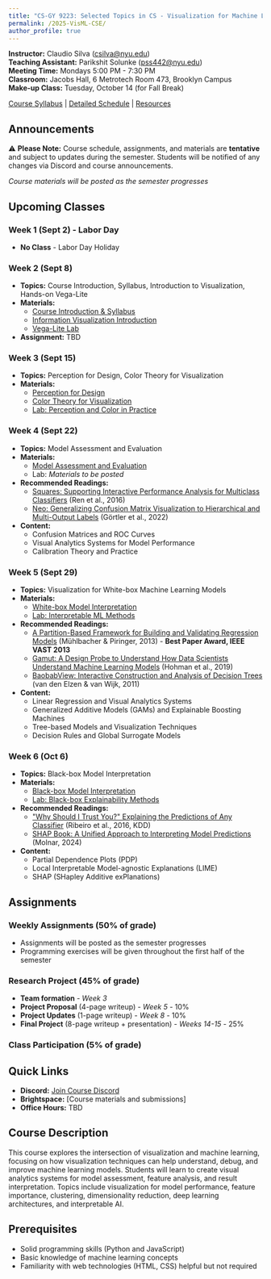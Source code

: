 ```yaml
---
title: "CS-GY 9223: Selected Topics in CS - Visualization for Machine Learning"
permalink: /2025-VisML-CSE/
author_profile: true
---
```


**Instructor:** Claudio Silva (csilva@nyu.edu)  
**Teaching Assistant:** Parikshit Solunke (pss442@nyu.edu)  
**Meeting Time:** Mondays 5:00 PM - 7:30 PM  
**Classroom:** Jacobs Hall, 6 Metrotech Room 473, Brooklyn Campus  
**Make-up Class:** Tuesday, October 14 (for Fall Break)

[Course Syllabus](/2025-VisML-CSE/syllabus) | [Detailed Schedule](/2025-VisML-CSE/schedule) | [Resources](/2025-VisML-CSE/resources)

## Announcements

⚠️ **Please Note:** Course schedule, assignments, and materials are **tentative** and subject to updates during the semester. Students will be notified of any changes via Discord and course announcements.

*Course materials will be posted as the semester progresses*

## Upcoming Classes

### Week 1 (Sept 2) - Labor Day
- **No Class** - Labor Day Holiday

### Week 2 (Sept 8)
- **Topics:** Course Introduction, Syllabus, Introduction to Visualization, Hands-on Vega-Lite
- **Materials:** 
  - [Course Introduction & Syllabus](/2025-VisML-CSE/slides/week2-intro.html) 
  - [Information Visualization Introduction](/2025-VisML-CSE/slides/week2-infovis.html)
  - [Vega-Lite Lab](/2025-VisML-CSE/labs/week2-lab.html)
- **Assignment:** TBD

### Week 3 (Sept 15)
- **Topics:** Perception for Design, Color Theory for Visualization
- **Materials:** 
  - [Perception for Design](/2025-VisML-CSE/slides/week3-perception.html)
  - [Color Theory for Visualization](/2025-VisML-CSE/slides/week3-color.html)
  - [Lab: Perception and Color in Practice](/2025-VisML-CSE/labs/week3-slides.html)

### Week 4 (Sept 22)
- **Topics:** Model Assessment and Evaluation
- **Materials:**
  - [Model Assessment and Evaluation](/2025-VisML-CSE/slides/week4-model-assessment.html)
  - Lab: *Materials to be posted*
- **Recommended Readings:**
  - [Squares: Supporting Interactive Performance Analysis for Multiclass Classifiers](/2025-VisML-CSE/refs/Ren_Amershi_Lee_Suh_Williams_2016_Squares_Interactive_Performance_Analysis.pdf) (Ren et al., 2016)
  - [Neo: Generalizing Confusion Matrix Visualization to Hierarchical and Multi-Output Labels](/2025-VisML-CSE/refs/Goertler_Hohman_Moritz_2022_Neo_Confusion_Matrix.pdf) (Görtler et al., 2022)
- **Content:**
  - Confusion Matrices and ROC Curves
  - Visual Analytics Systems for Model Performance
  - Calibration Theory and Practice

### Week 5 (Sept 29)
- **Topics:** Visualization for White-box Machine Learning Models
- **Materials:**
  - [White-box Model Interpretation](/2025-VisML-CSE/slides/week5-white-box.html)
  - [Lab: Interpretable ML Methods](/2025-VisML-CSE/labs/week5-lab.html)
- **Recommended Readings:**
  - [A Partition-Based Framework for Building and Validating Regression Models](https://doi.org/10.1109/TVCG.2013.125) (Mühlbacher & Piringer, 2013) - **Best Paper Award, IEEE VAST 2013**
  - [Gamut: A Design Probe to Understand How Data Scientists Understand Machine Learning Models](https://doi.org/10.1145/3290605.3300809) (Hohman et al., 2019)
  - [BaobabView: Interactive Construction and Analysis of Decision Trees](https://doi.org/10.1109/VAST.2011.6102453) (van den Elzen & van Wijk, 2011)
- **Content:**
  - Linear Regression and Visual Analytics Systems
  - Generalized Additive Models (GAMs) and Explainable Boosting Machines
  - Tree-based Models and Visualization Techniques
  - Decision Rules and Global Surrogate Models

### Week 6 (Oct 6)
- **Topics:** Black-box Model Interpretation
- **Materials:**
  - [Black-box Model Interpretation](/2025-VisML-CSE/slides/week6-black-box.html)
  - [Lab: Black-box Explainability Methods](2025-VisML-CSE/labs/week6-lab/VisML-Lab-Week6-slides.html)
- **Recommended Readings:**
  - ["Why Should I Trust You?" Explaining the Predictions of Any Classifier](https://doi.org/10.1145/2939672.2939778) (Ribeiro et al., 2016, KDD)
  - [SHAP Book: A Unified Approach to Interpreting Model Predictions](https://christophmolnar.com/books/shap) (Molnar, 2024)
- **Content:**
  - Partial Dependence Plots (PDP)
  - Local Interpretable Model-agnostic Explanations (LIME)
  - SHAP (SHapley Additive exPlanations)

## Assignments

### Weekly Assignments (50% of grade)
- Assignments will be posted as the semester progresses
- Programming exercises will be given throughout the first half of the semester

### Research Project (45% of grade)
- **Team formation** - *Week 3*
- **Project Proposal** (4-page writeup) - *Week 5* - 10%
- **Project Updates** (1-page writeup) - *Week 8* - 10% 
- **Final Project** (8-page writeup + presentation) - *Weeks 14-15* - 25%

### Class Participation (5% of grade)

## Quick Links

- **Discord:** [Join Course Discord](https://discord.gg/dyHSFN65)
- **Brightspace:** [Course materials and submissions]
- **Office Hours:** TBD

## Course Description

This course explores the intersection of visualization and machine learning, focusing on how visualization techniques can help understand, debug, and improve machine learning models. Students will learn to create visual analytics systems for model assessment, feature analysis, and result interpretation. Topics include visualization for model performance, feature importance, clustering, dimensionality reduction, deep learning architectures, and interpretable AI.

## Prerequisites

- Solid programming skills (Python and JavaScript)
- Basic knowledge of machine learning concepts
- Familiarity with web technologies (HTML, CSS) helpful but not required
